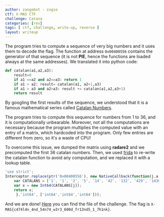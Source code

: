 ```yaml
---
author: zangobot - zxgio
ctf: X-MAS CTF
challenge: Catana
categories: [rev]
tags: [ ctf, challenge, write-up, reverse ]
layout: writeup
---
```


The program tries to compute a sequence of very big numbers and it uses them to decode the flag.
The function at address ```0x00400556``` contains the generator of that sequence (it is not **PIE**, hence the functions are loaded always at the same addresses).
We translated it into python code:
```python
def catalan(a1,a2,a3):
	result=0                                                                                                                                 
	if a1 ==a2 and a2==a3: return 1                                                                                          
	if a1 > a2: result= catalan(a1, a2+1,a3)
	if a1 > a3 and a2>a3: result += catalan(a1,a2,a3+1)
	return result
```
By googling the first results of the sequence, we understood that it is a famous mathematical series called [Catalan Numbers](https://en.wikipedia.org/wiki/Catalan_number).

The program tries to compute this sequence for numbers from 1 to 36, and it is computationally unbearable.
Moreover, not all the computations are necessary because the program multiplies the computed value with an entry of a matrix, which hardcoded into the program. Only few entries are different from zero, so it's a waste of CPU!

To overcome this issue, we dumped the matrix using **radare2** and we precomputed the first 36 catalan numbers.
Then, we used [frida](https://www.frida.re/) to re-write the catalan function to avoid any computation, and we replaced it with a lookup table.

```javascript
'use strict';
Interceptor.replace(ptr('0x00400556'), new NativeCallback(function(j,a,b) {
	var CATALANS = ['1', '1', '2', '5', '14', '42', '132', '429', '1430', '4862', '16796', '58786', '208012', '742900', '2674440', '9694845', '35357670', '129644790', '477638700', '1767263190', '6564120420', '24466267020', '91482563640', '343059613650', '1289904147324', '4861946401452', '18367353072152', '69533550916004', '263747951750360', '1002242216651368', '3814986502092304', '14544636039226909', '55534064877048198', '212336130412243110', '812944042149730764', '3116285494907301262', '11959798385860453492'];
	var x = new Int64(CATALANS[j]);
	return x; 
	 },'int64', ['int64','int64','int64']));
```

And we are done! [Here](catana.zip) you can find the file of the challenge.
The flag is ```X-MAS{c474l4n_4nd_54n74_w3r3_600d_fr13nd5_1_7h1nk}```.
